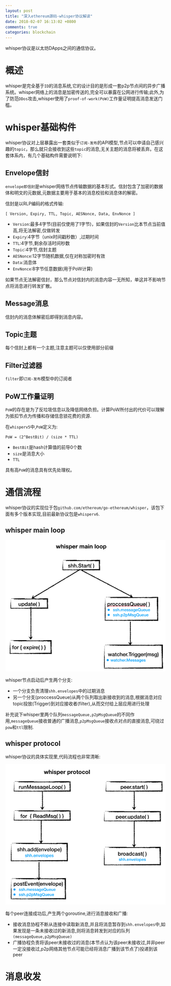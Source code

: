 ```yaml
---
layout: post
title: "深入ethereum源码-whisper协议解读"
date: 2018-02-07 16:13:02 +0800
comments: true
categories: blockchain
---
```


whisper协议是以太坊DApps之间的通信协议。

<!-- more -->

# 概述

whisper是完全基于`ID`的消息系统,它的设计目的是形成一套p2p节点间的异步广播系统。whisper网络上的消息是加密传送的,完全可以暴露在公网进行传输;此外,为了防范`DDos`攻击,whisper使用了`proof-of-work(PoW)`工作量证明提高消息发送门槛。

# whisper基础构件

whisper协议对上层暴露出一套类似于`订阅-发布`的API模型,节点可以申请自己感兴趣的`topic`，那么就只会接收到这些`topic`的消息,无关主题的消息将被丢弃。在这套体系内，有几个基础构件需要说明下:

## Envelope信封

`envelope即信封`是whisper网络节点传输数据的基本形式。信封包含了加密的数据体和明文的元数据,元数据主要用于基本的消息校验和消息体的解密。

信封是以RLP编码的格式传输:

```
[ Version, Expiry, TTL, Topic, AESNonce, Data, EnvNonce ]
```

* `Version`:最多4字节(目前仅使用了1字节)，如果信封的`Version`比本节点当前值高,将无法解密,仅做转发
* `Expiry`:4字节（unix时间戳秒数）,过期时间
* `TTL`:4字节,剩余存活时间秒数
* `Topic`:4字节,信封主题
* `AESNonce`:12字节随机数据,仅在对称加密时有效
* `Data`:消息体
* `EnvNonce`:8字节任意数据(用于PoW计算)

如果节点无法解密信封，那么节点对信封内的消息内容一无所知，单这并不影响节点将消息进行转发扩散。

## Message消息

信封内的消息体解密后即得到消息内容。


## Topic主题

每个信封上都有一个主题,注意主题可以仅使用部分前缀

## Filter过滤器

`filter`即`订阅-发布`模型中的订阅者

## PoW工作量证明

`PoW`的存在是为了反垃圾信息以及降低网络负担。计算PoW所付出的代价可以理解为抵扣节点为传播和存储信息锁花费的资源.

在`whisperv5`中,`PoW`定义为:

```
PoW = (2^BestBit) / (size * TTL)
```

* `BestBit`是hash计算值的前导0个数
* `size`是消息大小
* `TTL`

具有高`PoW`的消息具有优先处理权。


# 通信流程

whisper协议的实现位于包`github.com/ethereum/go-ethereum/whisper`，该包下面有多个版本实现,目前最新协议包是`whisperv6`.

## whisper main loop

![whisper-main-loop](https://raw.githubusercontent.com/qjpcpu/qjpcpu.github.com/master/images/whisper-main-loop.png)

whisper节点启动后产生两个分支:

* 一个分支负责清理`shh.envelopes`中的过期消息
* 另一个分支(proccessQueue)从两个队列取出新接收到的消息,根据消息对应topic投放(Trigger)到对应接收者(filter),从而交付给上层应用进行处理

补充说下whisper里两个队列`messageQueue,p2pMsgQueue`的不同作用,`messageQueue`接收普通的广播消息,`p2pMsgQueue`接收点对点的直接消息,可绕过`pow`和`ttl`限制.

## whisper protocol

whisper协议的具体实现里,代码流程也非常清晰:

![whisper-peer-loop](https://raw.githubusercontent.com/qjpcpu/qjpcpu.github.com/master/images/whisper-peer-loop.png)

每个peer连接成功后,产生两个goroutine,进行消息接收和广播:

* 接收消息协程不断从连接中读取新消息,并且将消息暂存到`shh.envelopes`中,如果发现是一条未接收过的新消息,则将消息转发到对应的队列`(messageQueue,p2pMsgQueue)`
* 广播协程负责将该peer未接收过的消息(本节点认为该peer未接收过,并非peer一定没接收过,p2p网络其他节点可能已经将消息广播到该节点了)投递到该peer


# 消息收发

